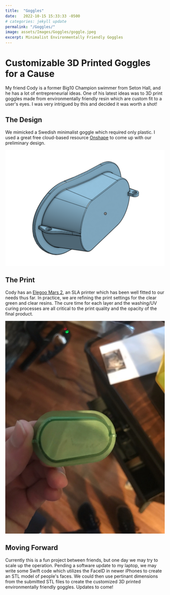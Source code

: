 ```yaml
---
title:  "Goggles"
date:   2022-10-15 15:33:33 -0500
# categories: jekyll update
permalink: "/Goggles/"
image: assets/Images/Goggles/goggle.jpeg
excerpt: Minimalist Environmentally Friendly Goggles
---
```


# Customizable 3D Printed Goggles for a Cause
My friend Cody is a former Big10 Champion swimmer from Seton Hall, and he has a lot of entrepreneurial ideas. One of his latest ideas was to 3D print goggles made from environmentally friendly resin which are custom fit to a user's eyes. I was very intrigued by this and decided it was worth a shot!

## The Design
We mimicked a Swedish minimalist goggle which required only plastic. I used a great free cloud-based resource [Onshape](https://www.onshape.com/en/) to come up with our preliminary design.

![goggle_model](/assets/Images/Goggles/goggle_model.png)

## The Print
Cody has an [Elegoo Mars 2](https://www.elegoo.com/products/elegoo-mars-2-pro-mono-lcd-3d-printer), an SLA printer which has been well fitted to our needs thus far. In practice, we are refining the print settings for the clear green and clear resins.  The cure time for each layer and the washing/UV curing processes are all critical to the print quality and the opacity of the final product. 

![printed_goggle](/assets/Images/Goggles/goggle.jpeg)

## Moving Forward
Currently this is a fun project between friends, but one day we may try to scale up the operation. Pending a software update to my laptop, we may write some Swift code which utilizes the FaceID in newer iPhones to create an STL model of people's faces. We could then use pertinant dimensions from the submitted STL files to create the customized 3D printed environmentally friendly goggles. Updates to come!
